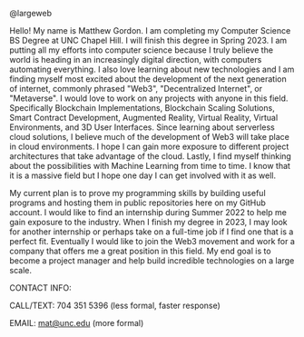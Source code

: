@largeweb

Hello! My name is Matthew Gordon. I am completing my Computer Science BS Degree at UNC Chapel Hill. I will finish this degree in Spring 2023.
I am putting all my efforts into computer science because I truly believe the world is heading in an increasingly digital direction, with computers automating everything. I also love learning about new technologies and I am finding myself most excited about the development of the next generation of internet, commonly phrased "Web3", "Decentralized Internet", or "Metaverse". I would love to work on any projects with anyone in this field. Specifically Blockchain Implementations, Blockchain Scaling Solutions, Smart Contract Development, Augmented Reality, Virtual Reality, Virtual Environments, and 3D User Interfaces. Since learning about serverless cloud solutions, I believe much of the development of Web3 will take place in cloud environments. I hope I can gain more exposure to different project architectures that take advantage of the cloud. Lastly, I find myself thinking about the possibilities with Machine Learning from time to time. I know that it is a massive field but I hope one day I can get involved with it as well.

My current plan is to prove my programming skills by building useful programs and hosting them in public repositories here on my GitHub account. I would like to find an internship during Summer 2022 to help me gain exposure to the industry. When I finish my degree in 2023, I may look for another internship or perhaps take on a full-time job if I find one that is a perfect fit. Eventually I would like to join the Web3 movement and work for a company that offers me a great position in this field. My end goal is to become a project manager and help build incredible technologies on a large scale.

CONTACT INFO:

CALL/TEXT: 704 351 5396 (less formal, faster response)

EMAIL: mat@unc.edu (more formal)

